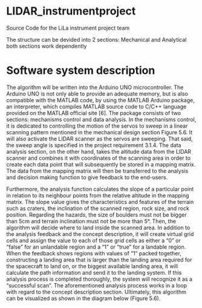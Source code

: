 # LIDAR_instrumentproject
Source Code for the LiLa instrument project team

The structure can be devided into 2 sections: Mechanical and Analytical 
    both sections work dependently 
    
 # Software system description 
The algorithm will be written into the Arduino UNO microcontroller. The Arduino UNO is not only able to provide an adequate memory, but is also compatible with the MATLAB code, by using the MATLAB Arduino package, an interpreter, which compiles MATLAB source code to C/C++ language provided on the MATLAB official site [6]. The package consists of two sections: mechanisms control and data analysis. In the mechanisms control, it is dedicated to controlling the motion of the servos to sweep in a linear scanning pattern mentioned in the mechanical design section Figure 5.6. It will also activate the LIDAR scanner as the servos are sweeping. That said, the sweep angle is specified in the project requirement 3.1.4. The data analysis section, on the other hand, takes the altitude data from the LIDAR scanner and combines it with coordinates of the scanning area in order to create each data point that will subsequently be stored in a mapping matrix. The data from the mapping matrix will then be transferred to the analysis and decision making function to give feedback to the end-users. 

Furthermore, the analysis function calculates the slope of a particular point in relation to its neighbour points from the relative altitude in the mapping matrix. The slope value gives the characteristics and features of the terrain such as craters, the inclination of the scanned region, rock size, and rock position. Regarding the hazards, the size of boulders must not be bigger than 5cm and terrain inclination must not be more than 5°. Then, the algorithm will decide where to land inside the scanned area. In addition to the analysis feedback and the concept description, it will create virtual grid cells and assign the value to each of those grid cells as either a “0” or “false” for an unlandable region and a “1” or “true”  for a landable region. When the feedback shows regions with values of “1” packed together, constructing a landing area that is larger than the landing area required for the spacecraft to land on, or the biggest available landing area, it will calculate the path information and send it to the landing system. If this analysis process is completed thoroughly, the system will recognize it as a “successful scan”. 
The aforementioned analysis process works in a loop with regard to the concept description section. Ultimately, this algorithm can be visualized as shown in the diagram below (Figure 5.6). 
